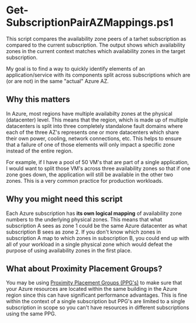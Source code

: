 # Get-SubscriptionPairAZMappings.ps1

This script compares the availability zone peers of a tarhet subscription as compared to the current subscription.  The output shows which availability zones in the current context matches which availability zones in the target subscription.

My goal is to find a way to quickly identify elements of an application/service with its components split across subscriptions which are (or are not) in the same "actual" Azure AZ.

## Why this matters

In Azure, most regions have multiple availabilty zones at the physical (datacenter) level.  This means that the region, which is made up of multiple datacenters is split into three completely standalone fault domains where each of the three AZ's represents one or more datacenters which share their own power, cooling, network connections, etc.  This helps to ensure that a failure of one of those elements will only impact a specific zone instead of the entire region.  

For example, if I have a pool of 50 VM's that are part of a single application, I would want to split those VM's across three availability zones so that if one zone goes down, the application will still be available in the other two zones.  This is a very common practice for production workloads.

## Why you might need this script

Each Azure subscription has **its own logical mapping** of availability zone numbers to the underlying physical zones.  This means that what subscription A sees as zone 1 could be the same Azure datacenter as what subscription B sees as zone 2.  If you don't know which zones in subscription A map to which zones in subscription B, you could end up with all of your workload in a single physical zone which would defeat the purpose of using availability zones in the first place.

## What about Proximity Placement Groups?

You may be using [Proximity Placement Groups (PPG's)](https://learn.microsoft.com/en-us/azure/virtual-machines/co-location) to make sure that your Azure resources are located within the same building in the Azure region since this can have significant performance advantages.  This is fine within the context of a single subscription but PPG's are limited to a single subscription in scope so you can't have resources in different subscriptions using the same PPG.
